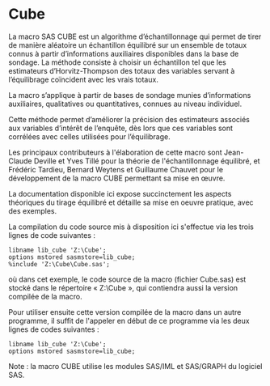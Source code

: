 # Cube

La macro SAS CUBE est un algorithme d’échantillonnage qui permet de tirer de manière aléatoire un échantillon équilibré sur un ensemble de totaux connus à partir d’informations auxiliaires disponibles dans la base de sondage. La méthode consiste à choisir un échantillon tel que les estimateurs d’Horvitz-Thompson des totaux des variables servant à l’équilibrage coïncident avec les vrais totaux.

La macro s’applique à partir de bases de sondage munies d’informations auxiliaires, qualitatives ou quantitatives, connues au niveau individuel.

Cette méthode permet d’améliorer la précision des estimateurs associés aux variables d’intérêt de l’enquête, dès lors que ces variables sont corrélées avec celles utilisées pour l’équilibrage.

Les principaux contributeurs à l'élaboration de cette macro sont Jean-Claude Deville et Yves Tillé pour la théorie de l'échantillonnage équilibré, et Frédéric Tardieu, Bernard Weytens et Guillaume Chauvet pour le développement de la macro CUBE permettant sa mise en œuvre.

La documentation disponible ici expose succinctement les aspects théoriques du tirage équilibré et détaille sa mise en oeuvre pratique, avec des exemples.

La compilation du code source mis à disposition ici s'effectue via les trois lignes de code suivantes :

    libname lib_cube 'Z:\Cube';
    options mstored sasmstore=lib_cube;
    %include 'Z:\Cube\Cube.sas';

où dans cet exemple, le code source de la macro (fichier Cube.sas) est stocké dans le répertoire « Z:\Cube », qui contiendra aussi la version compilée de la macro.

Pour utiliser ensuite cette version compilée de la macro dans un autre programme, il suffit de l'appeler en début de ce programme via les deux lignes de codes suivantes :

    libname lib_cube 'Z:\Cube';
    options mstored sasmstore=lib_cube;

Note : la macro CUBE utilise les modules SAS/IML et SAS/GRAPH du logiciel SAS.
